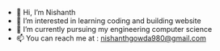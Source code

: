 - 👋 Hi, I’m Nishanth
- 👀 I’m interested in learning coding and building website 
- 🌱 I’m currently pursuing my engineering computer science 
- 📫 You can reach me at : nishanthgowda980@gmail.com


